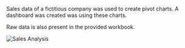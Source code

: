Sales data of a fictitious company was used to create pivot charts. A dashboard was created was using these charts.

Raw data is also present in the provided workbook.

![Sales Analysis](https://user-images.githubusercontent.com/113800493/191608979-0ac74984-5fee-47e7-8feb-fbf4f47a4059.png)
